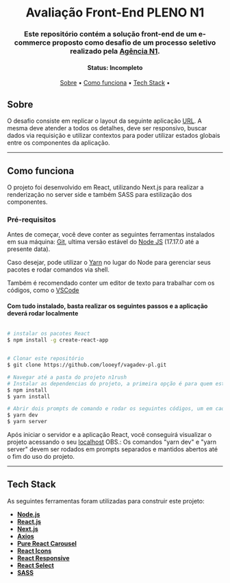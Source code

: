 <h1 align="center">
    Avaliação Front-End PLENO N1
</h1>

<h3 align="center">
    Este repositório contém a solução front-end de um e-commerce proposto como desafio de um processo seletivo realizado pela <a href="https://agencian1.com.br/" target="_blank">Agência N1</a>.
</h3>

<h4 align="center"> 
	 Status: Incompleto
</h4>

<p align="center">
 <a href="#sobre">Sobre</a> •
 <a href="#como-funciona">Como funciona</a> • 
 <a href="#tech-stack">Tech Stack</a> • 
</p>

## Sobre

O desafio consiste em replicar o layout da seguinte aplicação [URL](https://www.figma.com/file/fcy8mdkluclGRQ4GqaVObN/Avalia%C3%A7%C3%A3o-Front-end-PLENO?node-id=1202%3A0). A mesma deve atender a todos os detalhes, deve ser responsivo, buscar dados via requisição e utilizar contextos para poder utilizar estados globais entre os componentes da aplicação.

---

## Como funciona

O projeto foi desenvolvido em React, utilizando Next.js para realizar a renderização no server side e também SASS para estilização dos componentes.

### Pré-requisitos

Antes de começar, você deve conter as seguintes ferramentas instalados em sua máquina:
[Git](https://git-scm.com/downloads), ultima versão estável do [Node JS](https://nodejs.org/pt-br/download/) (17.17.0 até a presente data).

Caso desejar, pode utilizar o [Yarn](https://yarnpkg.com/getting-started/install) no lugar do Node para gerenciar seus pacotes e rodar comandos via shell.

Também é recomendado conter um editor de texto para trabalhar com os códigos, como o [VSCode](https://code.visualstudio.com/)

#### Com tudo instalado, basta realizar os seguintes passos e a aplicação deverá rodar localmente

```bash

# instalar os pacotes React
$ npm install -g create-react-app


# Clonar este repositório
$ git clone https://github.com/looeyf/vagadev-pl.git

# Navegar até a pasta do projeto n1rush
# Instalar as dependencias do projeto, a primeira opção é para quem está utilizando o Node.js e o segundo para Yarn
$ npm install
$ yarn install

# Abrir dois prompts de comando e rodar os seguintes códigos, um em cada janela (manter as janelas abertas enquanto utiliza o projeto)
$ yarn dev
$ yarn server

```

Após iniciar o servidor e a aplicação React, você conseguirá visualizar o projeto acessando o seu [localhost](http://localhost:3000/)
OBS.: Os comandos "yarn dev" e "yarn server" devem ser rodados em prompts separados e mantidos abertos até o fim do uso do projeto.

---

## Tech Stack

As seguintes ferramentas foram utilizadas para construir este projeto:

- **[Node.js](https://nodejs.org/pt-br/)**
- **[React.js](https://pt-br.reactjs.org)**
- **[Next.js](https://nextjs.org)**
- **[Axios](https://www.npmjs.com/package/axios)**
- **[Pure React Carousel](https://www.npmjs.com/package/pure-react-carousel)**
- **[React Icons](https://www.npmjs.com/package/react-icons)**
- **[React Responsive](https://www.npmjs.com/package/react-responsive)**
- **[React Select](https://www.npmjs.com/package/react-select)**
- **[SASS](https://www.npmjs.com/package/sass)**
